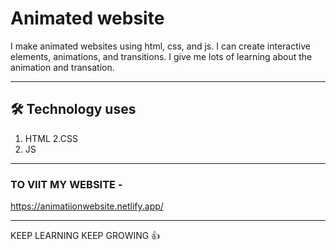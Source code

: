 
# Animated website

 I make animated websites using html, css, and js. I can create interactive elements, animations, and transitions. I give me lots of learning about the animation and transation.

---
## 🛠️ Technology uses

1. HTML
2.CSS
3. JS

---
### TO VIIT MY WEBSITE -

https://animatiionwebsite.netlify.app/

---
KEEP LEARNING KEEP GROWING 👍

